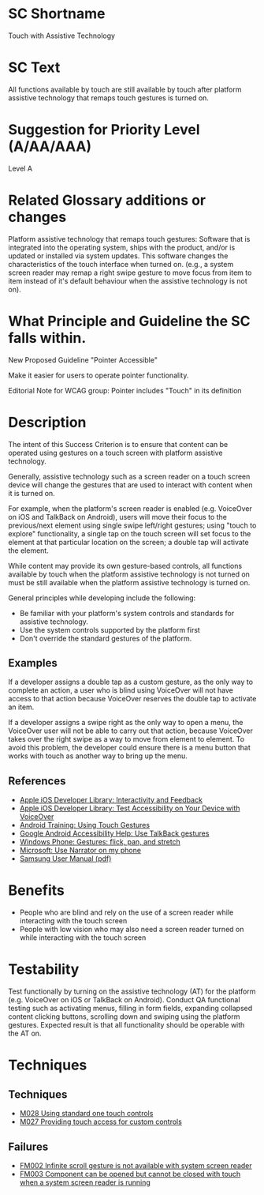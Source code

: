 # SC Shortname

Touch with Assistive Technology

# SC Text

All functions available by touch are still available by touch after platform assistive technology that remaps touch gestures is turned on.

# Suggestion for Priority Level (A/AA/AAA)

Level A

# Related Glossary additions or changes

Platform assistive technology that remaps touch gestures: Software that is integrated into the operating system, ships with the product, and/or is updated or installed via system updates. This software changes the characteristics of the touch interface when turned on. (e.g., a system screen reader may remap a right swipe gesture to move focus from item to item instead of it's default behaviour when the assistive technology is not on).

# What Principle and Guideline the SC falls within.

New Proposed Guideline "Pointer Accessible"

Make it easier for users to operate pointer functionality.

Editorial Note for WCAG group: Pointer includes "Touch" in its definition

# Description

The intent of this Success Criterion is to ensure that content can be operated using gestures on a touch screen with platform assistive technology.

Generally, assistive technology such as a screen reader on a touch screen device will change the gestures that are used to interact with content when it is turned on.

For example, when the platform's screen reader is enabled (e.g. VoiceOver on iOS and TalkBack on Android), users will move their focus to the previous/next element using single swipe left/right gestures; using "touch to explore" functionality, a single tap on the touch screen will set focus to the element at that particular location on the screen; a double tap will activate the element.

While content may provide its own gesture-based controls, all functions available by touch when the platform assistive technology is not turned on must be still available when the platform assistive technology is turned on.

General principles while developing include the following:

* Be familiar with your platform's system controls and standards for assistive technology.
* Use the system controls supported by the platform first
* Don't override the standard gestures of the platform.

## Examples

If a developer assigns a double tap as a custom gesture, as the only way to complete an action, a user who is blind using VoiceOver will not have access to that action because VoiceOver reserves the double tap to activate an item.

If a developer assigns a swipe right as the only way to open a menu, the VoiceOver user will not be able to carry out that action, because VoiceOver takes over the right swipe as a way to move from element to element. To avoid this problem, the developer could ensure there is a menu button that works with touch as another way to bring up the menu.

## References

* [Apple iOS Developer Library: Interactivity and Feedback](https://developer.apple.com/library/ios/documentation/UserExperience/Conceptual/MobileHIG/InteractivityInput.html)
* [Apple iOS Developer Library: Test Accessibility on Your Device with VoiceOver](https://developer.apple.com/library/ios/technotes/TestingAccessibilityOfiOSApps/TestAccessibilityonYourDevicewithVoiceOver/TestAccessibilityonYourDevicewithVoiceOver.html)
* [Android Training: Using Touch Gestures](https://support.google.com/accessibility/android/answer/6151827?hl=en)
* [Google Android Accessibility Help: Use TalkBack gestures](http://developer.android.com/training/gestures/index.html)
* [Windows Phone: Gestures: flick, pan, and stretch](http://www.windowsphone.com/en-us/how-to/wp7/start/gestures-flick-pan-and-stretch)
* [Microsoft: Use Narrator on my phone](https://www.microsoft.com/en/mobile/accessibility/use-narrator-on-my-phone/)
* [Samsung User Manual (pdf)](http://downloadcenter.samsung.com/content/UM/201503/20150303094626458/SM-G920F_UM_EU_Lollipop_Eng_Rev.1.0_150302.pdf)

# Benefits

* People who are blind and rely on the use of a screen reader while interacting with the touch screen
* People with low vision who may also need a screen reader turned on while interacting with the touch screen

# Testability

Test functionally by turning on the assistive technology (AT) for the platform (e.g. VoiceOver on iOS or TalkBack on Android). Conduct QA functional testing such as activating menus, filling in form fields, expanding collapsed content clicking buttons, scrolling down and swiping using the platform gestures. Expected result is that all functionality should be operable with the AT on.

# Techniques

## Techniques

* [M028 Using standard one touch controls](http://w3c.github.io/Mobile-A11y-TF-Note/Techniques/M028)
* [M027 Providing touch access for custom controls](http://w3c.github.io/Mobile-A11y-TF-Note/Techniques/M027)

## Failures

* [FM002 Infinite scroll gesture is not available with system screen reader](http://w3c.github.io/Mobile-A11y-TF-Note/Techniques/FM002)
* [FM003 Component can be opened but cannot be closed with touch when a system screen reader is running](http://w3c.github.io/Mobile-A11y-TF-Note/Techniques/FM003)
